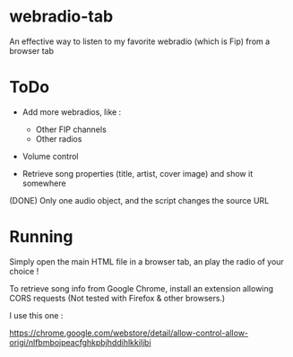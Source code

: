 # webradio-tab
An effective way to listen to my favorite webradio (which is Fip) from a browser tab


# ToDo
- Add more webradios, like :
  - Other FIP channels
  - Other radios
  
- Volume control
- Retrieve song properties (title, artist, cover image) and show it somewhere

(DONE) Only one audio object, and the script changes the source URL 

# Running
Simply open the main HTML file in a browser tab, an play the radio of your choice !

To retrieve song info from Google Chrome, install an extension allowing CORS requests (Not tested with Firefox & other browsers.)

I use this one :

https://chrome.google.com/webstore/detail/allow-control-allow-origi/nlfbmbojpeacfghkpbjhddihlkkiljbi
